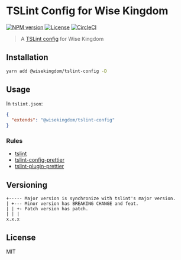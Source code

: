 # TSLint Config for Wise Kingdom

[![NPM version](https://img.shields.io/npm/v/@wisekingdom/tslint-config.svg?style=flat)](https://www.npmjs.com/package/@wisekingdom/tslint-config)
[![License](https://img.shields.io/npm/l/@wisekingdom/tslint-config.svg?style=flat)](https://www.npmjs.com/package/@wisekingdom/tslint-config)
[![CircleCI](https://circleci.com/gh/isman-usoh/wisekingdom-tslint-config.svg?style=svg)](https://circleci.com/gh/isman-usoh/wisekingdom-tslint-config)

> A [TSLint config](https://palantir.github.io/tslint/usage/configuration/) for Wise Kingdom

## Installation

```bash
yarn add @wisekingdom/tslint-config -D
```

## Usage

In `tslint.json`:

```json
{
  "extends": "@wisekingdom/tslint-config"
}
```

### Rules

* [tslint](https://www.npmjs.com/package/tslint)
* [tslint-config-prettier](https://www.npmjs.com/package/tslint-config-prettier)
* [tslint-plugin-prettier](https://www.npmjs.com/package/tslint-plugin-prettier)

## Versioning

```
+----- Major version is synchronize with tslint's major version.
| +--- Minor version has BREAKING CHANGE and feat.
| | +- Patch version has patch.
| | |
x.x.x
```

## License

MIT